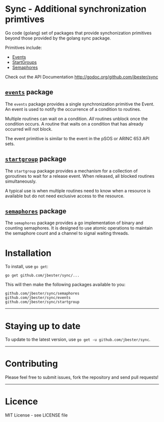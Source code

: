 Sync - Additional synchronization primtives
===========================================

Go code (golang) set of packages that provide synchonization primitives beyond those provided by the golang sync package.

Primitives include:

-	[Events](#events)
-	[StartGroups](#start-group)
-	[Semaphores](#semaphores)

Check out the API Documentation http://godoc.org/github.com/jbester/sync

[`events`](http://godoc.org/github.com/jbester/sync/events "API documentation") package
---------------------------------------------------------------------------------------------

The `events` package provides a single synchronization primitive the Event. An event is used to notify the occurrence of a condition to routines.

Multiple routines can wait on a condition. *All* routines unblock once the condition occurs. A routine that waits on a condition that has already occurred will not block.

The event primitive is similar to the event in the pSOS or ARINC 653 API sets.

[`startgroup`](http://godoc.org/github.com/jbester/sync/startgroup "API documentation") package
--------------------------------------------------------------------------------------------------

The `startgroup` package provides a mechanism for a collection of goroutines to wait for a release event. When released, all blocked routines simultaneously.

A typical use is when multiple routines need to know when a resource is available but do not need exclusive access to the resource.

[`semaphores`](http://godoc.org/github.com/jbester/sync/semaphores "API documentation") package
--------------------------------------------------------------------------------------------------

The `semaphores` package provides a go implementation of binary and counting semaphores.  It is designed to use atomic operations to maintain the semaphore count and a channel to signal waiting threads.


Installation
============

To install, use `go get`:

```
go get github.com/jbester/sync/...
```

This will then make the following packages available to you:

```
github.com/jbester/sync/semaphores
github.com/jbester/sync/events
github.com/jbester/sync/startgroup
```

---

Staying up to date
==================

To update to the latest version, use `go get -u github.com/jbester/sync`.

---

Contributing
============

Please feel free to submit issues, fork the repository and send pull requests!

---

Licence
=======

MIT License - see LICENSE file 
